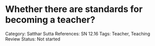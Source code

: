 # Whether there are standards for becoming a teacher?

Category: Satthar
Sutta References: SN 12.16
Tags: Teacher, Teaching
Review Status: Not started